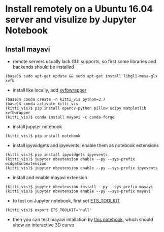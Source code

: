 # Install remotely on a Ubuntu 16.04 server and visulize by Jupyter Notebook
## Install mayavi
- remote servers usually lack GUI supports, so first some libraries and backends should be installed
```
(base)$ sudo apt-get update && sudo apt-get install libgl1-mesa-glx xvfb
```
- install like locally, add [xvfbwrapper](https://github.com/enthought/mayavi/issues/477#issuecomment-477653210)
```
(base)$ conda create -n kitti_vis python=3.7
(base)$ conda activate kitti_vis
(kitti_vis)$ pip install opencv-python pillow scipy matplotlib xvfbwrapper
(kitti_vis)$ conda install mayavi -c conda-forge
```
- install jupyter notebook
```
(kitti_vis)$ pip install notebook
```
- install ipywidgets and ipyevents, enable them as notebook extensions
```
(kitti_vis)$ pip install ipywidgets ipyevents
(kitti_vis)$ jupyter nbextension enable --py --sys-prefix widgetsnbextension
(kitti_vis)$ jupyter nbextension enable --py --sys-prefix ipyevents
```
- install and enable mayavi extension
```
(kitti_vis)$ jupyter nbextension install --py --sys-prefix mayavi
(kitti_vis)$ jupyter nbextension enable --py --sys-prefix mayavi
```
- to test on Jupyter notebook, first set [ETS_TOOLKIT](https://github.com/enthought/mayavi/issues/439#issuecomment-251703994)
```
(kitti_vis)$ export ETS_TOOLKIT='null'
```
- then you can test mayavi intallation by [this notebook](test_mayavi.ipynb), which should show an interactive 3D curve